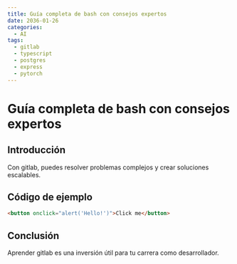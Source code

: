 ```yaml
---
title: Guía completa de bash con consejos expertos
date: 2036-01-26
categories:
  - AI
tags:
  - gitlab
  - typescript
  - postgres
  - express
  - pytorch
---
```


# Guía completa de bash con consejos expertos

## Introducción

Con gitlab, puedes resolver problemas complejos y crear soluciones escalables.

## Código de ejemplo

```html
<button onclick="alert('Hello!')">Click me</button>
```

## Conclusión

Aprender gitlab es una inversión útil para tu carrera como desarrollador.